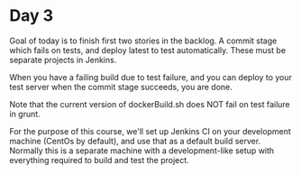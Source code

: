 # Day 3

Goal of today is to finish first two stories in the backlog. A commit stage which fails on
tests, and deploy latest to test automatically. These must be separate projects in Jenkins.

When you have a failing build due to test failure, and you can deploy to your test server when
the commit stage succeeds, you are done.

Note that the current version of dockerBuild.sh does NOT fail on test failure in grunt.

For the purpose of this course, we'll set up Jenkins CI on your development machine (CentOs by default),
and use that as a default build server. Normally this is a separate machine with a development-like
setup with everything required to build and test the project.
